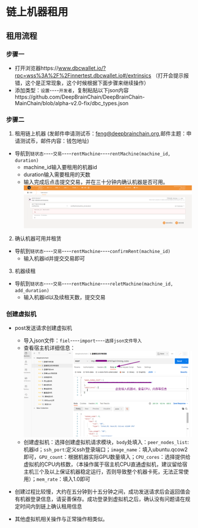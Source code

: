 # 链上机器租用
## 租用流程

### 步骤一
+ 打开浏览器https://www.dbcwallet.io/?rpc=wss%3A%2F%2Finnertest.dbcwallet.io#/extrinsics （打开会提示报错，这个是正常现象，这个时候根据下面步骤来继续操作）
+ 添加类型：`设置`----`开发者`，复制粘贴以下json内容https://github.com/DeepBrainChain/DeepBrainChain-MainChain/blob/alpha-v2.0-fix/dbc_types.json

### 步骤二
1. 租用链上机器 (发邮件申请测试币：feng@deepbrainchain.org,邮件主题：申请测试币，邮件内容：钱包地址)
+ 导航到`链状态`----`交易`----`rentMachine`----`rentMachine(machine_id, duration)`
  + machine_id输入要租用的机器id
  + duration输入需要租用的天数
  + 输入完成后点击提交交易，并在三十分钟内确认机器是否可用。
![](bonding_machine.assets/rent_machine.png)
2. 确认机器可用并租赁
+ 导航到`链状态`----`交易`----`rentMachine`----`confirmRent(machine_id)`
  + 输入机器id并提交交易即可

3. 机器续租
+ 导航到`链状态`----`交易`----`rentMachine`----`reletMachine(machine_id, add_duration)`
  + 输入机器id以及续租天数，提交交易
### 创建虚拟机
+ post发送请求创建虚拟机
  + 导入json文件：`fiel`----`import`----`选择json文件导入`
  + 查看宿主机详细信息：
  ![machine_info](bonding_machine.assets/postman_machine.png)
  + 创建虚拟机：选择创建虚拟机请求模块，`body`处填入：`peer_nodes_list`:机器id；`ssh_port`:定义ssh登录端口；`image_name`：填入ubuntu.qcow2即可，`GPU_count`：根据机器实际GPU数量填入；`CPU_cores`：选择提供给虚拟机的CPU内核数，（本操作属于宿主机CPU直通虚拟机，建议留给宿主机三个及以上保证机器稳定运行，否则导致整个机器卡死，无法正常使用）；`mem_rate`：填入1.0即可

+ 创建过程比较慢，大约在五分钟到十五分钟之间，成功发送请求后会返回值会有机器登录信息，请妥善保存。成功登录到虚拟机之后，确认没有问题请在规定时间内到链上确认租用信息
+ 其他虚拟机相关操作与正常操作相类似。
